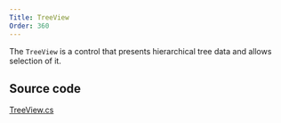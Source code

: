 ```yaml
---
Title: TreeView
Order: 360
---
```

The `TreeView` is a control that presents hierarchical tree data and allows selection of it.

## Source code
[TreeView.cs](https://github.com/AvaloniaUI/Avalonia/blob/master/src/Avalonia.Controls/TreeView.cs)
